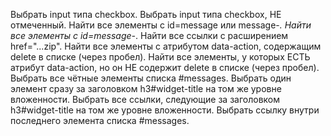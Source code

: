 Выбрать input типа checkbox.
Выбрать input типа checkbox, НЕ отмеченный.
Найти все элементы с id=message или message-*.
Найти все элементы с id=message-*.
Найти все ссылки с расширением href="...zip".
Найти все элементы с атрибутом data-action, содержащим delete в списке (через пробел).
Найти все элементы, у которых ЕСТЬ атрибут data-action, но он НЕ содержит delete в списке (через пробел).
Выбрать все чётные элементы списка #messages.
Выбрать один элемент сразу за заголовком h3#widget-title на том же уровне вложенности.
Выбрать все ссылки, следующие за заголовком h3#widget-title на том же уровне вложенности.
Выбрать ссылку внутри последнего элемента списка #messages.